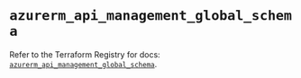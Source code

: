 # `azurerm_api_management_global_schema`

Refer to the Terraform Registry for docs: [`azurerm_api_management_global_schema`](https://registry.terraform.io/providers/hashicorp/azurerm/3.101.0/docs/resources/api_management_global_schema).
